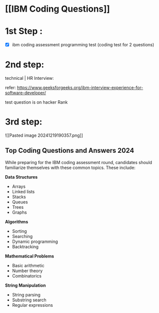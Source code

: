 
# [[IBM Coding Questions]]

# 1st Step :

 - [x] ibm coding assessment 
programming test (coding test for 2 questions)

# 2nd step:

technical | HR Interview: 

refer: 
https://www.geeksforgeeks.org/ibm-interview-experience-for-software-developer/

test question is on hacker Rank 

# 3rd step:

![[Pasted image 20241219190357.png]]


## Top Coding Questions and Answers 2024

While preparing for the IBM coding assessment round, candidates should familiarize themselves with these common topics. These include:

**Data Structures**

- Arrays
- Linked lists
- Stacks
- Queues
- Trees
- Graphs

**Algorithms**

- Sorting
- Searching
- Dynamic programming
- Backtracking

**Mathematical Problems**

- Basic arithmetic
- Number theory
- Combinatorics

**String Manipulation**

- String parsing
- Substring search
- Regular expressions